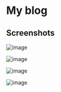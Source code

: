 # My blog

## Screenshots

![image](https://user-images.githubusercontent.com/30305964/187534083-da0a96b8-5f63-4a76-85d4-cac7a883f940.png)

![image](https://user-images.githubusercontent.com/30305964/187534242-db2afa51-9113-4586-88d3-34a57d22c192.png)


![image](https://user-images.githubusercontent.com/30305964/187534196-6d85da74-eaae-4c65-b73c-437ce9a96ba9.png)

![image](https://user-images.githubusercontent.com/30305964/187534034-06af601d-c169-44c7-ac92-501af81d56be.png)
